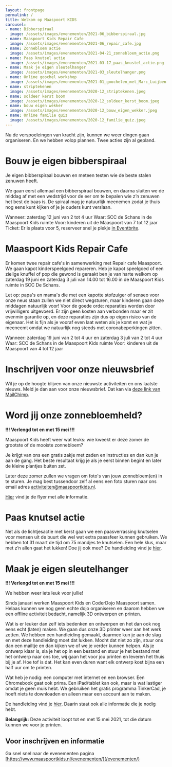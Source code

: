 ```yaml
---
layout: frontpage
permalink: /
title: Welkom op Maaspoort KIDS
carousel:
- name: Bibberspiraal
  image: /assets/images/evenementen/2021-06_bibberspiraal.jpg
- name: Maaspoort Kids Repair Cafe
  image: /assets/images/evenementen/2021-06_repair_cafe.jpg
- name: Zonnebloem actie
  image: /assets/images/evenementen/2021-04-21_zonnebloem_actie.png
- name: Paas knutsel actie
  image: /assets/images/evenementen/2021-03-17_paas_knustel_actie.png
- name: Maak je eigen sleutelhanger
  image: /assets/images/evenementen/2021-03_sleutelhanger.png
- name: Online goochel workshop
  image: /assets/images/evenementen/2021-01_goochelen_met_Marc_Luijben.jpg
- name: striptekenen
  image: /assets/images/evenementen/2020-12_striptekenen.jpeg
- name: soldeer kerst boom
  image: /assets/images/evenementen/2020-12_soldeer_kerst_boom.jpeg
- name: bouw eigen wekker
  image: /assets/images/evenementen/2020-12_bouw_eigen_wekker.jpeg
- name: Online familie quiz
  image: /assets/images/evenementen/2020-12_familie_quiz.jpeg
---
```


Nu de verspoeleingen van kracht zijn, kunnen we weer dingen gaan organiseren. En we hebben volop plannen. Twee acties zijn al gepland.

# Bouw je eigen bibberspiraal

Je eigen bibberspiraal bouwen en meteen testen wie de beste stalen zenuwen heeft.

We gaan eerst allemaal een bibberspiraal bouwen, en daarna sluiten we de middag af met een wedstrijd voor de eer om te bepalen wie z’n zenuwen het best de baas is. De spiraal mag je natuurlijk meenemen zodat je thuis nog eens kunt kijken of je je ouders kunt verslaan.

Wanneer: zaterdag 12 juni van 2 tot 4 uur
Waar: SCC de Schans in de Maaspoort Kids ruimte
Voor: kinderen uit de Maaspoort van 7 tot 12 jaar
Ticket: Er is plaats voor 5, reserveer snel je plekje [in Eventbrite](https://www.eventbrite.com/e/tickets-bouw-je-eigen-bibberspiraal-158486301795).

# Maaspoort Kids Repair Cafe

Er komen twee repair cafe's in samenwerking met Repair cafe Maaspoort. We gaan kapot kinderspeelgoed repareren. Heb je kapot speelgoed of een zielige knuffel of pop die gewond is geraakt ben je van harte welkom op zaterdag 19 juni en zaterdag 3 juli van 14.00 tot 16.00 in de Maaspoort Kids ruimte in SCC De Schans.

Let op: papa's en mama's die met een kapotte stofzuiger of senseo voor onze neus staan zullen we niet direct wegsturen, maar kinderen gaan deze middagen natuurlijk voor!
Voor de goede orde: reparaties worden door vrijwilligers uitgevoerd. Er zijn geen kosten aan verbonden maar er zit evenmin garantie op, en deze reparaties zijn dus op eigen risico van de eigenaar. Het is fijn als je vooraf even laat weten als je komt en wat je meeneemt omdat we natuurlijk nog steeds met coronabeperkingen zitten.

Wanneer: zaterdag 19 juni van 2 tot 4 uur en zaterdag 3 juli van 2 tot 4 uur
Waar: SCC de Schans in de Maaspoort Kids ruimte
Voor: kinderen uit de Maaspoort van 4 tot 12 jaar

# Inschrijven voor onze nieuwsbrief

Wil je op de hoogte blijven van onze nieuwste activiteiten en ons laatste nieuws. Meld je dan aan voor onze nieuwsbrief. Dat kan via [deze link van MailChimp](https://mailchi.mp/8e27115a6d78/maaspoort-kids-nieuwsbrief).


# Word jij onze zonnebloemheld?

**!!! Verlengd tot en met 15 mei !!!**

Maaspoort Kids heeft weer wat leuks: wie kweekt er deze zomer de grootste of de mooiste zonnebloem?

Je krijgt van ons een gratis zakje met zaden en instructies en dan kun je aan de gang. Het beste resultaat krijg je als je eerst
binnen begint en later de kleine plantjes buiten zet.

Later deze zomer zullen we vragen om foto's van jouw zonnebloem(en) in te sturen. Je mag best tussendoor zelf al eens een
foto sturen naar ons email adres [activiteiten@maaspoortkids.nl](mailto:activiteiten@maaspoortkids.nl?subject=zonnenbloem).

[Hier](https://www.maaspoortkids.nl/downloads/zonnebloem_actie_flyer.pdf) vind je de flyer met alle informatie.

# Paas knutsel actie

Net als de lichtjesactie met kerst gaan we een paasverrassing knutselen voor mensen uit de buurt die wel wat extra
paassfeer kunnen gebruiken. We hebben tot 31 maart de tijd om 75 mandjes te knutselen. Een hele klus, maar met z’n allen
gaat het lukken! Doe jij ook mee? De handleiding vind je [hier](https://www.maaspoortkids.nl/downloads/handleiding-paasmandjes_maken.pdf).

# Maak je eigen sleutelhanger

**!!! Verlengd tot en met 15 mei !!!**

We hebben weer iets leuk voor jullie!

Sinds januari werken Maaspoort Kids en CoderDojo Maaspoort samen. Helaas kunnen we nog geen echte dojo organiseren en
daarom hebben we een offline activiteit bedacht, namelijk 3D ontwerpen en printen.

Wat is er leuker dan zelf iets bedenken en ontwerpen en het dan ook nog eens echt (laten) maken. We gaan dus onze 3D
printer weer aan het werk zetten. We hebben een handleiding gemaakt, daarmee kun je aan de slag en met deze handleiding
moet dat lukken. Mocht dat niet zo zijn, stuur ons dan een mailtje en dan kijken we of we je verder kunnen helpen. Als
je ontwerp klaar is, sla je het op in een bestand en stuur je het bestand met het ontwerp naar ons toe, wij gaan het
voor jou printen en leveren het thuis bij je af. Hoe tof is dat. Het kan even duren want elk ontwerp kost bijna een half
uur om te printen.

Wat heb je nodig: een computer met internet en een browser. Een Chromebook gaat ook prima. Een iPad/tablet kan ook, maar
is wat lastiger omdat je geen muis hebt. We gebruiken het gratis programma TinkerCad, je hoeft niets te downloaden en
alleen maar een account aan te maken.

De handleiding vind je [hier](https://www.maaspoortkids.nl/downloads/handleiding-maak_je_eigen_sleutelhanger.pdf).
Daarin staat ook alle informatie die je nodig hebt.

**Belangrijk:** Deze activiteit loopt tot en met 15 mei 2021, tot die datum kunnen we voor je printen.

## Voor inschrijven en informatie

Ga snel snel naar de evenementen pagina [https://www.maaspoortkids.nl/evenementen/](/evenementen/)
